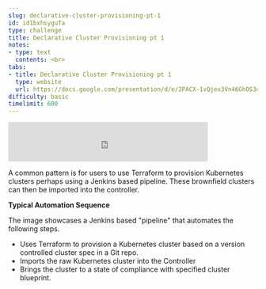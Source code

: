 ```yaml
---
slug: declarative-cluster-provisioning-pt-1
id: id1bxhsygufa
type: challenge
title: Declarative Cluster Provisioning pt 1
notes:
- type: text
  contents: <br>
tabs:
- title: Declarative Cluster Provisioning pt 1
  type: website
  url: https://docs.google.com/presentation/d/e/2PACX-1vQjex3Vn46GhOS3omWapHEmgECGDWshkxBRA6tfFFxLx0A7SIfdG9gkM-vxa64Pmw/embed?start=false&loop=false&delayms=3000
difficulty: basic
timelimit: 600
---
```


<iframe style="position: relative; height: 80px; width: 80%;" src="https://drive.google.com/file/d/1DTPr8zMgzJ5xifszunNn3HbRQ0Q1xcy1/preview" title="Mp3 player" frameborder="0" allow="accelerometer; autoplay; clipboard-write; encrypted-media; gyroscope; picture-in-picture" allowfullscreen></iframe>

A common pattern is for users to use Terraform to provision Kubernetes clusters perhaps using a Jenkins based pipeline. These brownfield clusters can then be imported into the controller.

**Typical Automation Sequence**

The image showcases a Jenkins based "pipeline" that automates the following steps.

* Uses Terraform to provision a Kubernetes cluster based on a version controlled cluster spec in a Git repo.
* Imports the raw Kubernetes cluster into the Controller
* Brings the cluster to a state of compliance with specified cluster blueprint.
